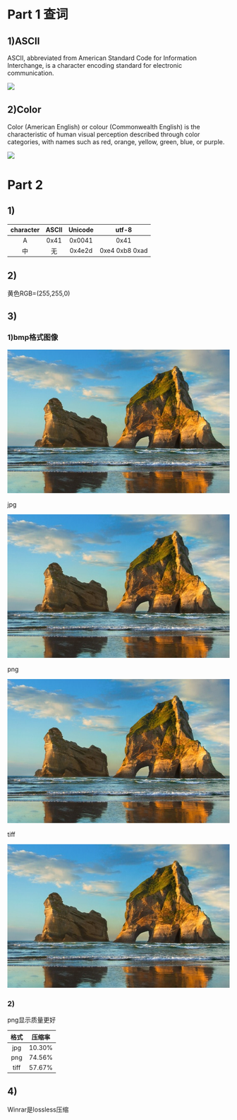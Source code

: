 # Part 1 查词
## 1)ASCII
ASCII, abbreviated from American Standard Code for Information Interchange, is a character encoding standard for electronic communication.

![](https://upload.wikimedia.org/wikipedia/commons/c/cf/USASCII_code_chart.png)
## 2)Color
Color (American English) or colour (Commonwealth English) is the characteristic of human visual perception described through color categories, with names such as red, orange, yellow, green, blue, or purple.

![](https://upload.wikimedia.org/wikipedia/commons/2/21/64_365_Color_Macro_%285498808099%29.jpg)
# Part 2
## 1)
|character|ASCII|Unicode|utf-8|
|:--:|:--:|:--:|:--:|
|A|0x41|0x0041|0x41|
|中|无|0x4e2d|0xe4 0xb8 0xad|
## 2)
黄色RGB=(255,255,0)
## 3)
### 1)bmp格式图像

![](images/imgb.bmp)

jpg

![](images/imgj.jpg)

png

![](images/imgp.png)

tiff

![](images/imgt.tif)

### 2)
png显示质量更好

|格式|压缩率|
|:---:|:---:|
|jpg|10.30%|
|png|74.56%|
|tiff|57.67%|
## 4)
Winrar是lossless压缩

